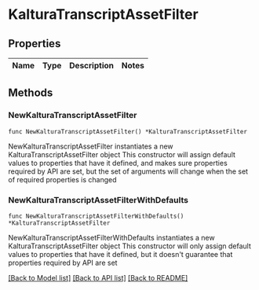 # KalturaTranscriptAssetFilter

## Properties

Name | Type | Description | Notes
------------ | ------------- | ------------- | -------------

## Methods

### NewKalturaTranscriptAssetFilter

`func NewKalturaTranscriptAssetFilter() *KalturaTranscriptAssetFilter`

NewKalturaTranscriptAssetFilter instantiates a new KalturaTranscriptAssetFilter object
This constructor will assign default values to properties that have it defined,
and makes sure properties required by API are set, but the set of arguments
will change when the set of required properties is changed

### NewKalturaTranscriptAssetFilterWithDefaults

`func NewKalturaTranscriptAssetFilterWithDefaults() *KalturaTranscriptAssetFilter`

NewKalturaTranscriptAssetFilterWithDefaults instantiates a new KalturaTranscriptAssetFilter object
This constructor will only assign default values to properties that have it defined,
but it doesn't guarantee that properties required by API are set


[[Back to Model list]](../README.md#documentation-for-models) [[Back to API list]](../README.md#documentation-for-api-endpoints) [[Back to README]](../README.md)


